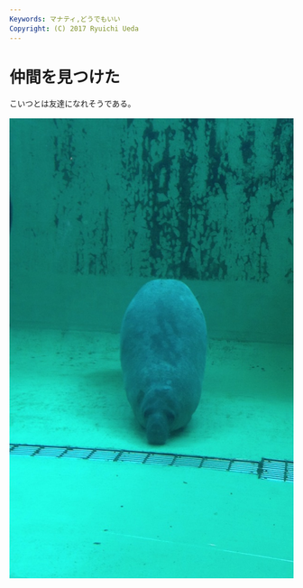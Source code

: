 ```yaml
---
Keywords: マナティ,どうでもいい
Copyright: (C) 2017 Ryuichi Ueda
---
```


# 仲間を見つけた
こいつとは友達になれそうである。<br />
<br />
<a href="写真-2013-06-02-12-23-24.jpg"><img src="写真-2013-06-02-12-23-24.jpg" alt="写真 2013-06-02 12 23 24" width="612" height="816" class="aligncenter size-full wp-image-620" /></a>
